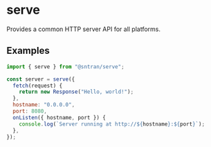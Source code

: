 # serve

Provides a common HTTP server API for all platforms.

## Examples

```js
import { serve } from "@sntran/serve";

const server = serve({
  fetch(request) {
    return new Response("Hello, world!");
  },
  hostname: "0.0.0.0",
  port: 8080,
  onListen({ hostname, port }) {
    console.log(`Server running at http://${hostname}:${port}`);
  },
});
```
